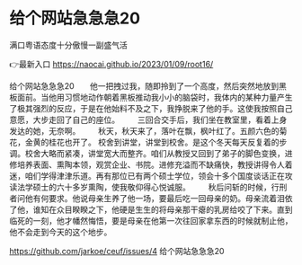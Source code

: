 # 给个网站急急急20
满口粤语态度十分傲慢一副盛气活

👉最新入口 https://naocai.github.io/2023/01/09/root16/

给个网站急急急20　　他一把拽过我，随即拎到了一个高度，然后突然地放到黑板面前。当他用习惯地动作朝着黑板推动我小小的脑袋时，我体内的某种力量产生了极其强烈的反应，于是在他始料不及之下，我挣脱来了他的手。这使我按照自己意愿，大步走回了自己的座位。
　　三回合交手后，我们坐在教室里，看着上身发达的她，无奈啊。
　　秋天，秋天来了，落叶在飘，枫叶红了。五颜六色的菊花，金黄的桂花也开了。
校舍到讲堂，讲堂到校舍。是这个冬天每天反复着的步调。校舍大略而紧凑，讲堂宽大而整齐。咱们从教授又回到了弟子的脚色变换，进修培养表面、熏陶本领，观赏企业、书院。进修充溢而不缺痛快，教授讲得令人着迷，咱们学得津津乐道。再有那位已有两个硕士学位，领会十多个国度谈话正在攻读法学硕士的六十多岁熏陶，使我敬仰得心悦诚服。
　　秋后问斩的时候，行刑者问他有何要求。他说母亲生养了他一场，要最后吃一回母亲的奶。母亲流着泪依了他，谁知在众目睽睽之下，他硬是生生的将母亲那干瘪的乳房给咬了下来。直到临死的一刻，他才幡然悔悟，要是母亲在他第一次往回家拿东西的时候就制止他，他不会走到今天的这个地步。

https://github.com/jarkoe/ceuf/issues/4
给个网站急急急20
